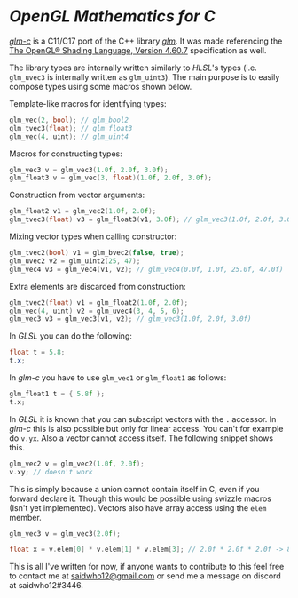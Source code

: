 # *OpenGL Mathematics for C*


[*glm-c*](https://github.com/saidwho12/glm-c) is a C11/C17 port of the C++ library [*glm*](https://github.com/g-truc/glm).
It was made referencing the [The OpenGL® Shading Language, Version 4.60.7](https://www.khronos.org/registry/OpenGL/specs/gl/GLSLangSpec.4.60.pdf) specification as well.

The library types are internally written similarly to *HLSL*'s types (i.e. `glm_uvec3` is internally written as `glm_uint3`).
The main purpose is to easily compose types using some macros shown below.

Template-like macros for identifying types:
```c
glm_vec(2, bool); // glm_bool2
glm_tvec3(float); // glm_float3
glm_vec(4, uint); // glm_uint4
```

Macros for constructing types:
```c
glm_vec3 v = glm_vec3(1.0f, 2.0f, 3.0f);
glm_float3 v = glm_vec(3, float)(1.0f, 2.0f, 3.0f);
```

Construction from vector arguments:
```c
glm_float2 v1 = glm_vec2(1.0f, 2.0f);
glm_tvec3(float) v3 = glm_float3(v1, 3.0f); // glm_vec3(1.0f, 2.0f, 3.0f)
```

Mixing vector types when calling constructor:

```c
glm_tvec2(bool) v1 = glm_bvec2(false, true);
glm_uvec2 v2 = glm_uint2(25, 47);
glm_vec4 v3 = glm_vec4(v1, v2); // glm_vec4(0.0f, 1.0f, 25.0f, 47.0f)
```

Extra elements are discarded from construction:
```c
glm_tvec2(float) v1 = glm_float2(1.0f, 2.0f);
glm_vec(4, uint) v2 = glm_uvec4(3, 4, 5, 6);
glm_vec3 v3 = glm_vec3(v1, v2); // glm_vec3(1.0f, 2.0f, 3.0f)
```

In *GLSL* you can do the following:
```glsl
float t = 5.8;
t.x;
```

In *glm-c* you have to use `glm_vec1` or `glm_float1` as follows:
```c
glm_float1 t = { 5.8f };
t.x;
```

In *GLSL* it is known that you can subscript vectors with the `.` accessor. In *glm-c* this is also possible but only for linear access. You can't for example do `v.yx`. Also a vector cannot access itself.
The following snippet shows this.
```c
glm_vec2 v = glm_vec2(1.0f, 2.0f);
v.xy; // doesn't work
```

This is simply because a union cannot contain itself in C, even if you forward declare it.
Though this would be possible using swizzle macros (Isn't yet implemented).
Vectors also have array access using the `elem` member.
```c
glm_vec3 v = glm_vec3(2.0f);

float x = v.elem[0] * v.elem[1] * v.elem[3]; // 2.0f * 2.0f * 2.0f -> 8.0f
```

This is all I've written for now, if anyone wants to contribute to this feel free to contact me at saidwho12@gmail.com or send me a message on discord at saidwho12#3446.
